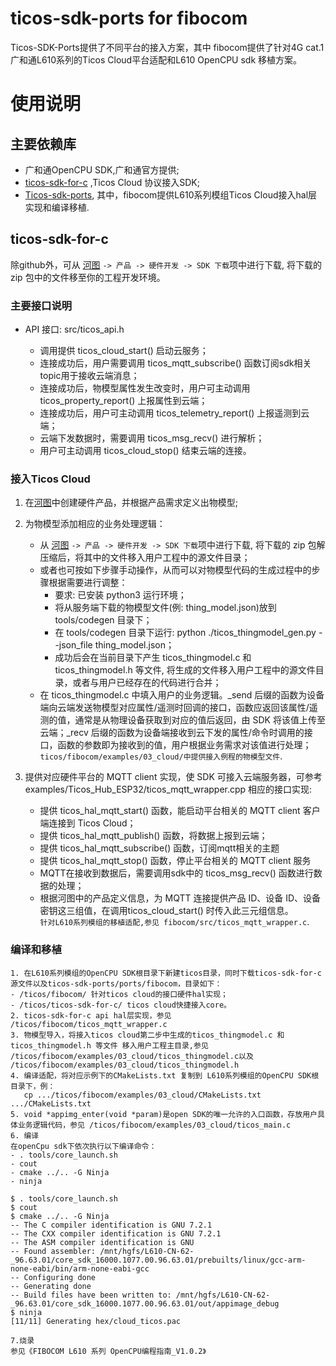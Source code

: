 # ticos-sdk-ports for fibocom

Ticos-SDK-Ports提供了不同平台的接入方案，其中 fibocom提供了针对4G cat.1 广和通L610系列的Ticos Cloud平台适配和L610 OpenCPU sdk 移植方案。

# 使用说明  

## 主要依赖库  

- 广和通OpenCPU SDK,广和通官方提供;
- [ticos-sdk-for-c](https://github.com/tiwater/ticos-sdk-for-c.git) ,Ticos Cloud 协议接入SDK;
- [Ticos-sdk-ports](https://github.com/tiwater/ticos-sdk-ports.git), 其中，fibocom提供L610系列模组Ticos Cloud接入hal层实现和编译移植.

## ticos-sdk-for-c

除github外，可从 [河图](https://console.ticos.cn) `-> 产品 -> 硬件开发 -> SDK 下载`项中进行下载, 将下载的 zip 包中的文件移至你的工程开发环境。

### 主要接口说明

* API 接口: src/ticos_api.h

  - 调用提供 ticos_cloud_start() 启动云服务；
  - 连接成功后，用户需要调用 ticos_mqtt_subscribe() 函数订阅sdk相关topic用于接收云端消息；
  - 连接成功后，物模型属性发生改变时，用户可主动调用 ticos_property_report() 上报属性到云端；
  - 连接成功后，用户可主动调用 ticos_telemetry_report() 上报遥测到云端；
  - 云端下发数据时，需要调用 ticos_msg_recv() 进行解析；
  - 用户可主动调用 ticos_cloud_stop() 结束云端的连接。

### 接入Ticos Cloud

1. 在[河图](https://console.ticos.cn)中创建硬件产品，并根据产品需求定义出物模型;
   
2. 为物模型添加相应的业务处理逻辑：

   - 从 [河图](https://console.ticos.cn) `-> 产品 -> 硬件开发 -> SDK 下载`项中进行下载, 将下载的 zip 包解压缩后，将其中的文件移入用户工程中的源文件目录；
   - 或者也可按如下步骤手动操作，从而可以对物模型代码的生成过程中的步骤根据需要进行调整：
     - 要求: 已安装 python3 运行环境；
     - 将从服务端下载的物模型文件(例: thing_model.json)放到 tools/codegen 目录下；
     - 在 tools/codegen 目录下运行: python ./ticos_thingmodel_gen.py --json_file thing_model.json；
     - 成功后会在当前目录下产生 ticos_thingmodel.c 和 ticos_thingmodel.h 等文件, 将生成的文件移入用户工程中的源文件目录，或者与用户已经存在的代码进行合并；
   - 在 ticos_thingmodel.c 中填入用户的业务逻辑。_send 后缀的函数为设备端向云端发送物模型对应属性/遥测时回调的接口，函数应返回该属性/遥测的值，通常是从物理设备获取到对应的值后返回，由 SDK 将该值上传至云端；_recv 后缀的函数为设备端接收到云下发的属性/命令时调用的接口，函数的参数即为接收到的值，用户根据业务需求对该值进行处理；
` ticos/fibocom/examples/03_cloud/中提供接入例程的物模型文件`.

3. 提供对应硬件平台的 MQTT client 实现，使 SDK 可接入云端服务器，可参考 examples/Ticos_Hub_ESP32/ticos_mqtt_wrapper.cpp 相应的接口实现:

   - 提供 ticos_hal_mqtt_start() 函数，能启动平台相关的 MQTT client 客户端连接到 Ticos Cloud；
   - 提供 ticos_hal_mqtt_publish() 函数，将数据上报到云端；
   - 提供 ticos_hal_mqtt_subscribe() 函数，订阅mqtt相关的主题
   - 提供 ticos_hal_mqtt_stop() 函数，停止平台相关的 MQTT client 服务
   - MQTT在接收到数据后，需要调用sdk中的 ticos_msg_recv() 函数进行数据的处理；
   - 根据河图中的产品定义信息，为 MQTT 连接提供产品 ID、设备 ID、设备密钥这三组值，在调用ticos_cloud_start() 时传入此三元组信息。  
`针对L610系列模组的移植适配,参见 fibocom/src/ticos_mqtt_wrapper.c`.

### 编译和移植

    1. 在L610系列模组的OpenCPU SDK根目录下新建ticos目录，同时下载ticos-sdk-for-c源文件以及ticos-sdk-ports/ports/fibocom，目录如下：  
    - /ticos/fibocom/ 针对ticos cloud的接口硬件hal实现；
    - /ticos/ticos-sdk-for-c/ ticos cloud快捷接入core。
    2. ticos-sdk-for-c api hal层实现，参见 /ticos/fibocom/ticos_mqtt_wrapper.c
    3. 物模型导入，将接入ticos cloud第二步中生成的ticos_thingmodel.c 和 ticos_thingmodel.h 等文件 移入用户工程主目录,参见 /ticos/fibocom/examples/03_cloud/ticos_thingmodel.c以及 /ticos/fibocom/examples/03_cloud/ticos_thingmodel.h
    4. 编译适配，将对应示例下的CMakeLists.txt 复制到 L610系列模组的OpenCPU SDK根目录下，例：
       cp .../ticos/fibocom/examples/03_cloud/CMakeLists.txt .../CMakeLists.txt
    5. void *appimg_enter(void *param)是open SDK的唯一允许的入口函数，存放用户具体业务逻辑代码，参见 /ticos/fibocom/examples/03_cloud/ticos_main.c
    6. 编译
    在openCpu sdk下依次执行以下编译命令：
    - . tools/core_launch.sh
    - cout
    - cmake ../.. -G Ninja
    - ninja

```
$ . tools/core_launch.sh
$ cout
$ cmake ../.. -G Ninja
-- The C compiler identification is GNU 7.2.1
-- The CXX compiler identification is GNU 7.2.1
-- The ASM compiler identification is GNU
-- Found assembler: /mnt/hgfs/L610-CN-62-_96.63.01/core_sdk_16000.1077.00.96.63.01/prebuilts/linux/gcc-arm-none-eabi/bin/arm-none-eabi-gcc
-- Configuring done
-- Generating done
-- Build files have been written to: /mnt/hgfs/L610-CN-62-_96.63.01/core_sdk_16000.1077.00.96.63.01/out/appimage_debug
$ ninja
[11/11] Generating hex/cloud_ticos.pac
```
    7.烧录
    参见《FIBOCOM L610 系列 OpenCPU编程指南_V1.0.2》

